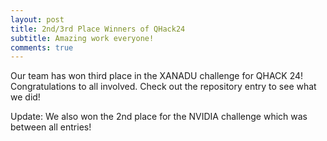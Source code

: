```yaml
---
layout: post
title: 2nd/3rd Place Winners of QHack24
subtitle: Amazing work everyone! 
comments: true
---
```


Our team has won third place in the XANADU challenge for QHACK 24! Congratulations to all involved. Check out the repository entry to see what we did! 

Update: We also won the 2nd place for the NVIDIA challenge which was between all entries!
